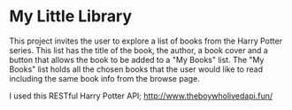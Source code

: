 # My Little Library
This project invites the user to explore a list of books from the Harry Potter series. This list has the title of the book, the author, a book cover and a button that allows the book to be added to a "My Books" list. The "My Books" list holds all the chosen books that the user would like to read including the same book info from the browse page. 

I used this RESTful Harry Potter API; 
http://www.theboywholivedapi.fun/

